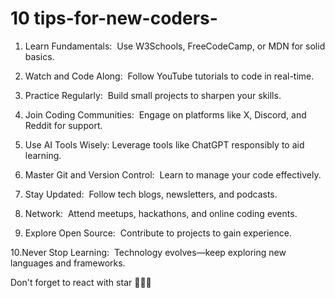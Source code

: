 # 10 tips-for-new-coders-

1. Learn Fundamentals:  Use W3Schools, FreeCodeCamp, or MDN for solid basics.

2. Watch and Code Along:  Follow YouTube tutorials to code in real-time.

3. Practice Regularly:  Build small projects to sharpen your skills.

4. Join Coding Communities:  Engage on platforms like X, Discord, and Reddit for support.

5. Use AI Tools Wisely: Leverage tools like ChatGPT responsibly to aid learning.

6. Master Git and Version Control:  Learn to manage your code effectively.

7. Stay Updated:  Follow tech blogs, newsletters, and podcasts.

8. Network:  Attend meetups, hackathons, and online coding events.

9. Explore Open Source:  Contribute to projects to gain experience.

10.Never Stop Learning:  Technology evolves—keep exploring new languages and frameworks.

Don't forget to react with star 🚀💗💥
